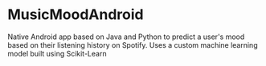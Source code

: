 # MusicMoodAndroid
Native Android app based on Java and Python to predict a user's mood based on their listening history on Spotify. 
Uses a custom machine learning model built using Scikit-Learn
